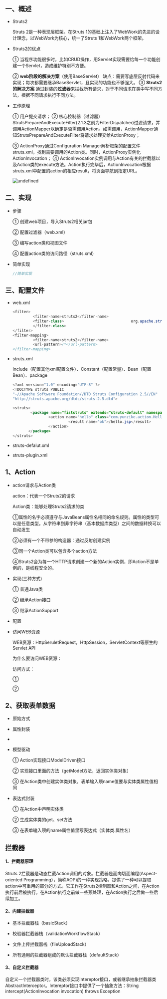 ## 一、概述

- Struts2

  Struts 2是一种表现层框架。在Struts 1的基础上注入了WebWork的先进的设计理念，以WebWork为核心，统一了Struts 1和WebWork两个框架。

- Struts2的优点

  ① 当程序功能很多时，比如CRUD操作，用Servlet实现需要给每一个功能创建一个Servlet，造成维护特别不方便。

  ② **web阶段的解决方案**（使用BaseServlet）
  缺点：需要写底层反射代码来实现；每次都需要继承BaseServlet，且实现的功能也不够强大。 
  ③ **Struts2的解决方案**
  通过封装的**过滤器**来拦截所有请求，对于不同请求在类中写不同方法，根据不同请求执行不同方法。

- 工作原理

  ① 用户提交请求；
  ② 核心控制器（过滤器）StrutsPrepareAndExecuteFilter(2.1.3之前为FilterDispatcher)过滤请求，并调用ActionMapper以确定是否需调用Action。如需调用，ActionMapper通知StrutsPrepareAndExecuteFilter将请求处理交给ActionProxy；

  ③ ActionProxy通过Configuration Manager解析框架的配置文件struts.xml，找到需要调用的Action类。同时，ActionProxy实例化ActionInvocation；
  ④ ActionInvocation实例调用与Action有关的拦截器以及Action类的execute方法。Action执行完毕后，ActionInvocation根据struts.xml中配置的action的相应result，将页面导航到指定URL。

  ![undefined](../../../%25E5%259D%259A%25E6%259E%259C%25E4%25BA%2591/images/006evuW4gy1g9959abgfqj31x20sojzr.jpg)

## 二、实现

- 步骤

  ① 创建web项目，导入Struts2相关jar包

  ② 配置过滤器（web.xml）

  ③ 编写action类和视图文件

  ④ 配置action类的访问路径（struts.xml）

- 简单实现

  ```java
  //简单实现
  ```

## 三、配置文件

- web.xml

  ```java
  <filter>
           <filter-name>struts2</filter-name>
           <filter-class>                              org.apache.struts2.dispatcher.filter.StrutsPrepareAndExecuteFilter
           </filter-class>
  </filter>
  <filter-mapping>
           <filter-name>struts2</filter-name>
           <url-pattern>/*</url-pattern>
  </filter-mapping>
  ```

- struts.xml

  Include（配置其他xml配置文件）、Constant（配置常量）、Bean（配置Bean）、package

  ```java
  <?xml version="1.0" encoding="UTF-8" ?>
  <!DOCTYPE struts PUBLIC
  "-//Apache Software Foundation//DTD Struts Configuration 2.5//EN"
  "http://struts.apache.org/dtds/struts-2.5.dtd">
  
  <struts>
          <package name="fiststruts" extends="struts-default" namespace="/">
                  <action name="hello" class="com.yunzike.action.HelloAction">
                           <result name="ok">/hello.jsp</result>
                  </action>
         </package>
  </struts>
  ```

- struts-defalut.xml

- struts-plugin.xml



## 1、Action

- action请求与Action类

  action：代表一个Struts2的请求

  Action类：能够处理Struts2请求的类

  ①属性的名字必须遵守与JavaBeans属性名相同的命名规则。属性的类型可以是任意类型。从字符串到非字符串（基本数据库类型）之间的数据转换可以自动发生

  ②必须有一个不带参的构造器：通过反射创建实例

  ③同一个Action类可以包含多个action方法

  ④Struts2会为每一个HTTP请求创建一个新的Action实例，即Action不是单例的，是线程安全的。

- 实现(三种方式)

  ① 普通Java类

  

  ② 继承Action接口

  

  ③ 继承ActionSupport

  

- 配置



- 访问WEB资源

  WEB资源：HttpSeruletRequest，HttpSession，ServletContext等原生的Servlet API

  为什么要访问WEB资源：

  访问方式：

  ①

  ②

## 2、获取表单数据

- 原始方式



- 属性封装

- 

- 模型驱动

  ① Action实现接口ModelDriven接口

  ② 实现接口里面的方法（getModel方法，返回实体类对象）

  ③ 在Action类中创建实体类对象，表单输入项name值要与实体类属性值相同

  

- 表达式封装

  ① 在Action中声明实体类

  ② 生成实体类的get、set方法

  ③ 在表单输入项的name属性值里写表达式（实体类.属性名）

## 拦截器

#### 1、拦截器原理

Struts 2拦截器是动态拦截Action调用的对象。拦截器是面向切面编程(Aspect-oriented Programming），简称AOP)的一种实现策略，提供了一种可以提取action中可重用的部分的方式。它工作在Struts2控制器和Action之间，在Action执行前后被执行。在Action执行之前做一些预处理，在Action执行之后做一些后续加工。



#### 2、内建拦截器

- 基本拦截器栈（basicStack）

- 校验器拦截器栈（validationWorkflowStack）

- 文件上传拦截器栈（fileUploadStack）

- 所有通用的拦截器组成的默认拦截器栈（defaultStack）



#### 3、自定义拦截器

自定义一个拦截器类时，该类必须实现Intereptor接口，或者继承抽象拦截器类AbstractInterceptor。Intereptor接口中提供了一个抽象方法：String intercept(ActionInvocation invocation) throws Exception

